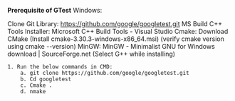 **Prerequisite of GTest**
Windows:

Clone Git Library: https://github.com/google/googletest.git
MS Build C++ Tools Installer: Microsoft C++ Build Tools - Visual Studio 
Cmake: Download CMake (Install cmake-3.30.3-windows-x86_64.msi) 
(verify cmake version using cmake --version)
MinGW:  MinGW - Minimalist GNU for Windows download | SourceForge.net
(Select G++ while installing)

	1. Run the below commands in CMD:
		a. git clone https://github.com/google/googletest.git
		b. Cd googletest
		c. Cmake . 
		d. nmake

